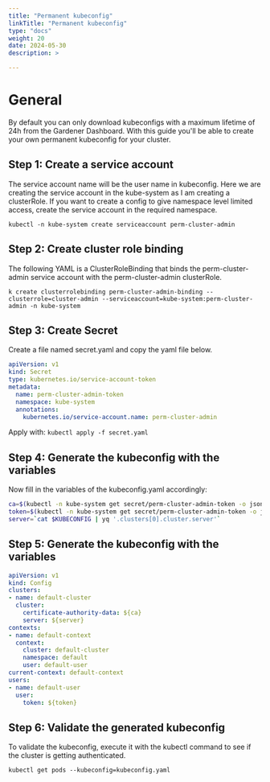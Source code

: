 ```yaml
---
title: "Permanent kubeconfig"
linkTitle: "Permanent kubeconfig"
type: "docs"
weight: 20
date: 2024-05-30
description: >

---
```


# General
By default you can only download kubeconfigs with a maximum lifetime of 24h from the Gardener Dashboard. With this guide you'll be able to create your own permanent kubeconfig for your cluster.

## Step 1: Create a service account
The service account name will be the user name in kubeconfig. Here we are creating the service account in the kube-system as I am creating a clusterRole. If you want to create a config to give namespace level limited access, create the service account in the required namespace.

`kubectl -n kube-system create serviceaccount perm-cluster-admin`


## Step 2: Create cluster role binding
The following YAML is a ClusterRoleBinding that binds the perm-cluster-admin service account with the perm-cluster-admin clusterRole.

`k create clusterrolebinding perm-cluster-admin-binding --clusterrole=cluster-admin --serviceaccount=kube-system:perm-cluster-admin -n kube-system`


## Step 3: Create Secret

Create a file named secret.yaml and copy the yaml file below.

```yaml
apiVersion: v1
kind: Secret
type: kubernetes.io/service-account-token
metadata:
  name: perm-cluster-admin-token
  namespace: kube-system
  annotations:
    kubernetes.io/service-account.name: perm-cluster-admin
```

Apply with: `kubectl apply -f secret.yaml`


## Step 4: Generate the kubeconfig with the variables

Now fill in the variables of the kubeconfig.yaml accordingly:

```bash
ca=$(kubectl -n kube-system get secret/perm-cluster-admin-token -o jsonpath='{.data.ca\.crt}')
token=$(kubectl -n kube-system get secret/perm-cluster-admin-token -o jsonpath='{.data.token}' | base64 --decode)
server=`cat $KUBECONFIG | yq '.clusters[0].cluster.server'`
```

## Step 5: Generate the kubeconfig with the variables

```yaml
apiVersion: v1
kind: Config
clusters:
- name: default-cluster
  cluster:
    certificate-authority-data: ${ca}
    server: ${server}
contexts:
- name: default-context
  context:
    cluster: default-cluster
    namespace: default
    user: default-user
current-context: default-context
users:
- name: default-user
  user:
    token: ${token}
```

## Step 6: Validate the generated kubeconfig

To validate the kubeconfig, execute it with the kubectl command to see if the cluster is getting authenticated.

`kubectl get pods --kubeconfig=kubeconfig.yaml`